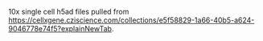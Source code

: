 10x single cell h5ad files pulled from https://cellxgene.cziscience.com/collections/e5f58829-1a66-40b5-a624-9046778e74f5?explainNewTab.